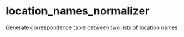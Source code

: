 location_names_normalizer
=========================

Generate correspondence table between two lists of location names
